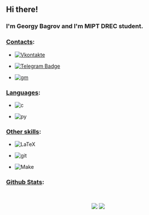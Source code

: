 ## Hi there! 
### I'm Georgy Bagrov and I'm MIPT DREC student.

<h4 align="center">

### <ins>Contacts</ins>: 
* [![Vkontakte](https://img.shields.io/badge/-Vkontakte-003f5c?style=for-the-badge&logo=Vk)](https://vk.com/gosha_bagrov)

* [![Telegram Badge](https://img.shields.io/badge/Telegram-2CA5E0?style=for-the-badge&logo=telegram&logoColor=white)](https://t.me/gb_rtrt)

* [![gm](https://img.shields.io/badge/Gmail-D14836?style=for-the-badge&logo=gmail&logoColor=white)](mailto:bagrov.ga@phystech.edu)

### <ins>Languages</ins>:

 * ![c](https://img.shields.io/badge/C-00599C?style=for-the-badge&logo=c&logoColor=white)

 * ![py](https://img.shields.io/badge/Python-3776AB?style=for-the-badge&logo=python&logoColor=white)

### <ins>Other skills</ins>:
  * <img alt="LaTeX" src="https://img.shields.io/badge/latex%20-%23008080.svg?&style=for-the-badge&logo=latex&logoColor=white"/>

  * ![git](https://img.shields.io/badge/Git-F05032?style=for-the-badge&logo=git&logoColor=white)

  * <img alt="Make" src="https://img.shields.io/badge/Make%20-%23008FBA.svg?&style=for-the-badge&logo=cmake&logoColor=white"/>
 
 ###  <ins>Github Stats</ins>:
<br>
<p align = "center">
  <img src = "https://github-readme-stats.vercel.app/api/top-langs/?username=GoshaAB29&hide=css,java,html&theme=system">
  <img src = "https://github-readme-stats.vercel.app/api?username=GoshaAB29&show_icons=true&theme=system&line_height=25">
</p>
